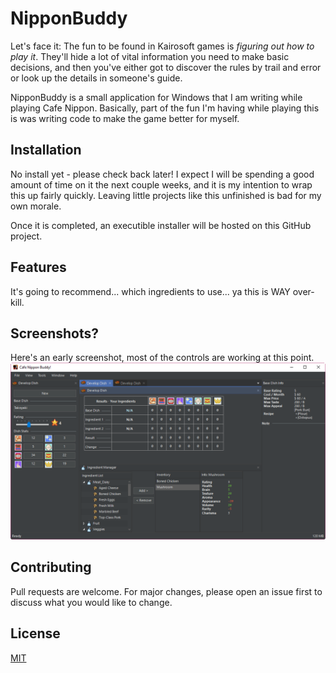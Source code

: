 # NipponBuddy

Let's face it: The fun to be found in Kairosoft games is *figuring out how to play it*.  They'll hide a lot of vital information you need to make basic decisions, and then you've either got to discover the rules by trail and error or look up the details in someone's guide. 

NipponBuddy is a small application for Windows that I am writing while playing Cafe Nippon. Basically, part of the fun I'm having while playing this is was writing code to make the game better for myself.


## Installation

No install yet - please check back later!  I expect I will be spending a good amount of time on it the next couple weeks, and it is my intention to wrap this up fairly quickly.  Leaving little projects like this unfinished is bad for my own morale.

Once it is completed, an executible installer will be hosted on this GitHub project.

## Features
It's going to recommend... which ingredients to use... ya this is WAY over-kill.  

## Screenshots?

Here's an early screenshot, most of the controls are working at this point.
![screen](https://raw.githubusercontent.com/Rusty-Shackleford/NipponAdvisor/master/screenshots/early2.png)

## Contributing
Pull requests are welcome. For major changes, please open an issue first to discuss what you would like to change.


## License
[MIT](https://choosealicense.com/licenses/mit/)

